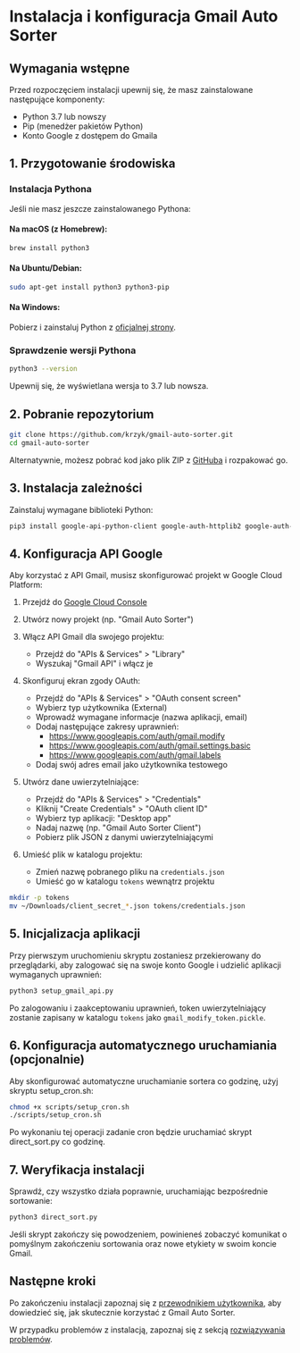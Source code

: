 # Instalacja i konfiguracja Gmail Auto Sorter

## Wymagania wstępne

Przed rozpoczęciem instalacji upewnij się, że masz zainstalowane następujące komponenty:

- Python 3.7 lub nowszy
- Pip (menedżer pakietów Python)
- Konto Google z dostępem do Gmaila

## 1. Przygotowanie środowiska

### Instalacja Pythona

Jeśli nie masz jeszcze zainstalowanego Pythona:

#### Na macOS (z Homebrew):
```bash
brew install python3
```

#### Na Ubuntu/Debian:
```bash
sudo apt-get install python3 python3-pip
```

#### Na Windows:
Pobierz i zainstaluj Python z [oficjalnej strony](https://www.python.org/downloads/).

### Sprawdzenie wersji Pythona

```bash
python3 --version
```

Upewnij się, że wyświetlana wersja to 3.7 lub nowsza.

## 2. Pobranie repozytorium

```bash
git clone https://github.com/krzyk/gmail-auto-sorter.git
cd gmail-auto-sorter
```

Alternatywnie, możesz pobrać kod jako plik ZIP z [GitHuba](https://github.com/krzyk/gmail-auto-sorter) i rozpakować go.

## 3. Instalacja zależności

Zainstaluj wymagane biblioteki Python:

```bash
pip3 install google-api-python-client google-auth-httplib2 google-auth-oauthlib
```

## 4. Konfiguracja API Google

Aby korzystać z API Gmail, musisz skonfigurować projekt w Google Cloud Platform:

1. Przejdź do [Google Cloud Console](https://console.cloud.google.com/)
2. Utwórz nowy projekt (np. "Gmail Auto Sorter")
3. Włącz API Gmail dla swojego projektu:
   - Przejdź do "APIs & Services" > "Library"
   - Wyszukaj "Gmail API" i włącz je

4. Skonfiguruj ekran zgody OAuth:
   - Przejdź do "APIs & Services" > "OAuth consent screen"
   - Wybierz typ użytkownika (External)
   - Wprowadź wymagane informacje (nazwa aplikacji, email)
   - Dodaj następujące zakresy uprawnień:
     - https://www.googleapis.com/auth/gmail.modify
     - https://www.googleapis.com/auth/gmail.settings.basic
     - https://www.googleapis.com/auth/gmail.labels
   - Dodaj swój adres email jako użytkownika testowego

5. Utwórz dane uwierzytelniające:
   - Przejdź do "APIs & Services" > "Credentials"
   - Kliknij "Create Credentials" > "OAuth client ID"
   - Wybierz typ aplikacji: "Desktop app"
   - Nadaj nazwę (np. "Gmail Auto Sorter Client")
   - Pobierz plik JSON z danymi uwierzytelniającymi

6. Umieść plik w katalogu projektu:
   - Zmień nazwę pobranego pliku na `credentials.json`
   - Umieść go w katalogu `tokens` wewnątrz projektu

```bash
mkdir -p tokens
mv ~/Downloads/client_secret_*.json tokens/credentials.json
```

## 5. Inicjalizacja aplikacji

Przy pierwszym uruchomieniu skryptu zostaniesz przekierowany do przeglądarki, aby zalogować się na swoje konto Google i udzielić aplikacji wymaganych uprawnień:

```bash
python3 setup_gmail_api.py
```

Po zalogowaniu i zaakceptowaniu uprawnień, token uwierzytelniający zostanie zapisany w katalogu `tokens` jako `gmail_modify_token.pickle`.

## 6. Konfiguracja automatycznego uruchamiania (opcjonalnie)

Aby skonfigurować automatyczne uruchamianie sortera co godzinę, użyj skryptu setup_cron.sh:

```bash
chmod +x scripts/setup_cron.sh
./scripts/setup_cron.sh
```

Po wykonaniu tej operacji zadanie cron będzie uruchamiać skrypt direct_sort.py co godzinę.

## 7. Weryfikacja instalacji

Sprawdź, czy wszystko działa poprawnie, uruchamiając bezpośrednie sortowanie:

```bash
python3 direct_sort.py
```

Jeśli skrypt zakończy się powodzeniem, powinieneś zobaczyć komunikat o pomyślnym zakończeniu sortowania oraz nowe etykiety w swoim koncie Gmail.

## Następne kroki

Po zakończeniu instalacji zapoznaj się z [przewodnikiem użytkownika](USAGE.md), aby dowiedzieć się, jak skutecznie korzystać z Gmail Auto Sorter.

W przypadku problemów z instalacją, zapoznaj się z sekcją [rozwiązywania problemów](TROUBLESHOOTING.md).